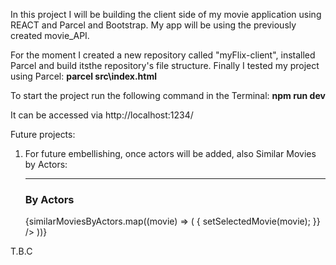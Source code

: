In this project I will be building the client side of my movie application using REACT and Parcel and Bootstrap. My app will be using the previously created movie_API.

For the moment I created a new repository called "myFlix-client", installed Parcel and build itsthe repository's file structure. Finally I tested my project using Parcel: <b> parcel src\index.html </b>

To start the project run the following command in the Terminal: <b> npm run dev </b>

It can be accessed via http://localhost:1234/

Future projects:

1. For future embellishing, once actors will be added, also Similar Movies by Actors:
   <hr />
   <h3>By Actors</h3>
   {similarMoviesByActors.map((movie) => (
   <MovieCard
   key={movie.id}
   movie={movie}
   onMovieClick={() => {
   setSelectedMovie(movie);
   }}
   />
   ))}
T.B.C
